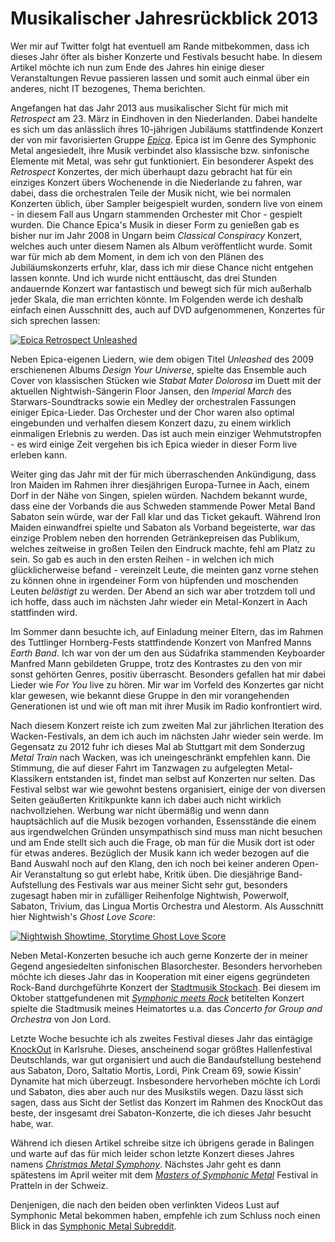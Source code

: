 # Musikalischer Jahresrückblick 2013

Wer mir auf Twitter folgt hat eventuell am Rande mitbekommen, dass ich dieses Jahr öfter als bisher Konzerte und Festivals besucht habe.
In diesem Artikel möchte ich nun zum Ende des Jahres hin einige dieser Veranstaltungen Revue passieren lassen und somit auch einmal über ein anderes, nicht IT bezogenes, Thema berichten.

Angefangen hat das Jahr 2013 aus musikalischer Sicht für mich mit _Retrospect_ am 23. März in Eindhoven in den Niederlanden. Dabei handelte es sich um das anlässlich ihres 10-jährigen
Jubiläums stattfindende Konzert der von mir favorisierten Gruppe _[Epica](http://epica.nl)_. Epica ist im Genre des Symphonic Metal angesiedelt, ihre Musik verbindet also klassische bzw.
sinfonische Elemente mit Metal, was sehr gut funktioniert. Ein besonderer Aspekt des _Retrospect_ Konzertes, der mich überhaupt dazu gebracht hat für ein einziges Konzert übers Wochenende
in die Niederlande zu fahren, war dabei, dass die orchestralen Teile der Musik nicht, wie bei normalen Konzerten üblich, über Sampler beigespielt wurden, sondern live von einem - in diesem Fall
aus Ungarn stammenden Orchester mit Chor - gespielt wurden. Die Chance Epica's Musik in dieser Form zu genießen gab es bisher nur im Jahr 2008 in Ungarn beim _Classical Conspiracy_ Konzert, welches
auch unter diesem Namen als Album veröffentlicht wurde. Somit war für mich ab dem Moment, in dem ich von den Plänen des Jubiläumskonzerts erfuhr, klar, dass ich mir diese Chance nicht entgehen
lassen konnte. Und ich wurde nicht enttäuscht, das drei Stunden andauernde Konzert war fantastisch und bewegt sich für mich außerhalb jeder Skala, die man errichten könnte. Im Folgenden werde
ich deshalb einfach einen Ausschnitt des, auch auf DVD aufgenommenen, Konzertes für sich sprechen lassen:

<a href="https://www.youtube.com/watch?v=rxd6sxLxdys"><img src="http://static.kummerlaender.eu/media/retrospect_unleashed.jpg" alt="Epica Retrospect Unleashed" title="Epica Retrospect Unleashed" class="full"/></a>

Neben Epica-eigenen Liedern, wie dem obigen Titel _Unleashed_ des 2009 erschienenen Albums _Design Your Universe_, spielte das Ensemble auch Cover von klassischen Stücken wie _Stabat Mater Dolorosa_ im Duett mit der aktuellen
Nightwish-Sängerin Floor Jansen, den _Imperial March_ des Starwars-Soundtracks sowie ein Medley der orchestralen Fassungen einiger Epica-Lieder. Das Orchester und der Chor waren also optimal
eingebunden und verhalfen diesem Konzert dazu, zu einem wirklich einmaligen Erlebnis zu werden. Das ist auch mein einziger Wehmutstropfen - es wird einige Zeit vergehen bis ich Epica wieder
in dieser Form live erleben kann.

Weiter ging das Jahr mit der für mich überraschenden Ankündigung, dass Iron Maiden im Rahmen ihrer diesjährigen Europa-Turnee in Aach, einem Dorf in der Nähe von Singen, spielen würden.
Nachdem bekannt wurde, dass eine der Vorbands die aus Schweden stammende Power Metal Band Sabaton sein würde, war der Fall klar und das Ticket gekauft. Während Iron Maiden einwandfrei spielte und
Sabaton als Vorband begeisterte, war das einzige Problem neben den horrenden Getränkepreisen das Publikum, welches zeitweise in großen Teilen den Eindruck machte, fehl am Platz zu sein. So gab
es auch in den ersten Reihen - in welchen ich mich glücklicherweise befand - vereinzelt Leute, die meinten ganz vorne stehen zu können ohne in irgendeiner Form von hüpfenden und moschenden Leuten _belästigt_ zu werden. Der Abend an sich war aber trotzdem toll und ich hoffe, dass auch im nächsten Jahr wieder ein Metal-Konzert in Aach stattfinden wird.

Im Sommer dann besuchte ich, auf Einladung meiner Eltern, das im Rahmen des Tuttlinger Hornberg-Fests stattfindende Konzert von Manfred Manns _Earth Band_. Ich war von der um den aus Südafrika
stammenden Keyboarder Manfred Mann gebildeten Gruppe, trotz des Kontrastes zu den von mir sonst gehörten Genres, positiv überrascht.
Besonders gefallen hat mir dabei Lieder wie _For You_ live zu hören. Mir war im Vorfeld des Konzertes gar nicht klar gewesen, wie bekannt diese Gruppe in den mir vorangehenden Generationen ist und wie oft man mit ihrer Musik im Radio konfrontiert wird.

Nach diesem Konzert reiste ich zum zweiten Mal zur jährlichen Iteration des Wacken-Festivals, an dem ich auch im nächsten Jahr wieder sein werde. Im Gegensatz zu 2012 fuhr ich dieses Mal ab Stuttgart mit dem Sonderzug _Metal Train_ nach Wacken, was ich uneingeschränkt empfehlen kann. Die Stimmung, die auf dieser Fahrt im Tanzwagen zu aufgelegten Metal-Klassikern entstanden ist,
findet man selbst auf Konzerten nur selten. Das Festival selbst war wie gewohnt bestens organisiert, einige der von diversen Seiten geäußerten Kritikpunkte kann ich dabei auch nicht wirklich
nachvollziehen. Werbung war nicht übermäßig und wenn dann hauptsächlich auf die Musik bezogen vorhanden, Essensstände die einem aus irgendwelchen Gründen unsympathisch sind muss man nicht besuchen und am Ende stellt sich auch die Frage, ob man für die Musik dort ist oder für etwas anderes. Bezüglich der Musik kann ich weder bezogen auf die Band Auswahl noch auf den Klang, den ich noch bei keiner anderen
Open-Air Veranstaltung so gut erlebt habe, Kritik üben. 
Die diesjährige Band-Aufstellung des Festivals war aus meiner Sicht sehr gut, besonders zugesagt haben mir in zufälliger Reihenfolge Nightwish, Powerwolf, Sabaton, Trivium, das Lingua Mortis Orchestra und Alestorm. Als Ausschnitt hier Nightwish's _Ghost Love Score_:

<a href="https://www.youtube.com/watch?v=JYjIlHWBAVo"><img src="http://static.kummerlaender.eu/media/nightwish_ghost_love_score.jpg" alt="Nightwish Showtime, Storytime Ghost Love Score" title="Nightwish Showtime, Storytime Ghost Love Score" class="full"/></a>

Neben Metal-Konzerten besuche ich auch gerne Konzerte der in meiner Gegend angesiedelten sinfonischen Blasorchester. Besonders hervorheben möchte ich dieses Jahr das in Kooperation mit einer eigens gegründeten Rock-Band durchgeführte Konzert der [Stadtmusik Stockach](http://www.musikverein-stockach.de/). Bei diesem im Oktober stattgefundenen mit [_Symphonic meets Rock_](http://www.wochenblatt.net/heute/nachrichten/article/wenn-die-grenzen-fallen.html) betitelten Konzert spielte die Stadtmusik meines Heimatortes u.a. das _Concerto for Group and Orchestra_ von Jon Lord. 

Letzte Woche besuchte ich als zweites Festival dieses Jahr das eintägige [KnockOut](http://www.knockout-festival.de/) in Karlsruhe. Dieses, anscheinend sogar größtes Hallenfestival Deutschlands,
war gut organisiert und auch die Bandaufstellung bestehend aus Sabaton, Doro, Saltatio Mortis, Lordi, Pink Cream 69, sowie Kissin' Dynamite hat mich überzeugt. Insbesondere hervorheben
möchte ich Lordi und Sabaton, dies aber auch nur des Musikstils wegen. Dazu lässt sich sagen, dass aus Sicht der Setlist das Konzert im Rahmen des KnockOut das beste, der insgesamt drei 
Sabaton-Konzerte, die ich dieses Jahr besucht habe, war.

Während ich diesen Artikel schreibe sitze ich übrigens gerade in Balingen und warte auf das für mich leider schon letzte Konzert dieses Jahres namens [_Christmas Metal Symphony_](http://www.christmasmetalsymphony.com/).
Nächstes Jahr geht es dann spätestens im April weiter mit dem [_Masters of Symphonic Metal_](http://www.z-7.ch/bandinfo.php?bandid=962) Festival in Pratteln in der Schweiz.

Denjenigen, die nach den beiden oben verlinkten Videos Lust auf Symphonic Metal bekommen haben, empfehle ich zum Schluss noch einen Blick in das [Symphonic Metal Subreddit](http://reddit.com/r/symphonicmetal).
